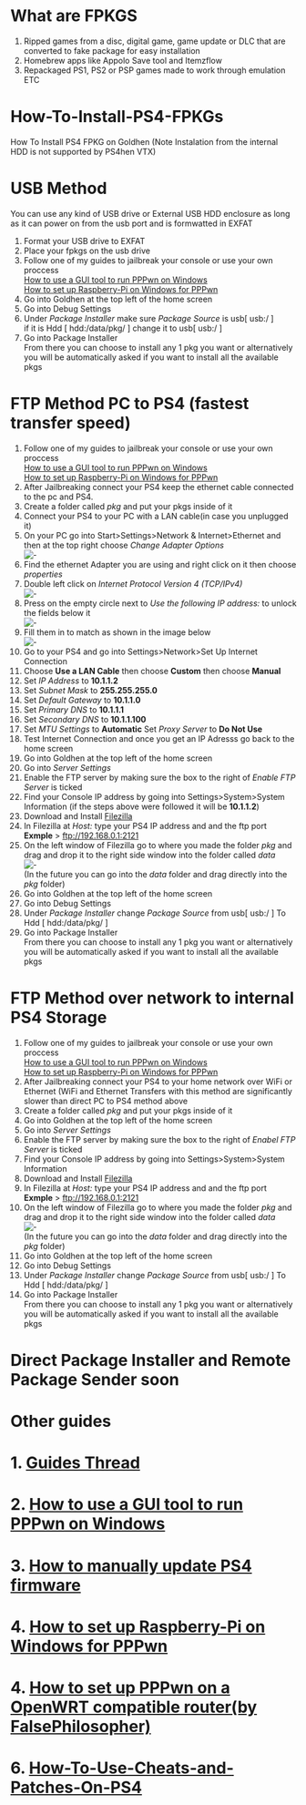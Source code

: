 # What are FPKGS       
1. Ripped games from a disc, digital game, game update or DLC that are converted to fake package for easy installation     
2. Homebrew apps like Appolo Save tool and Itemzflow        
3. Repackaged PS1, PS2 or PSP games made to work through emulation        
ETC      
       
        
# How-To-Install-PS4-FPKGs
How To Install PS4 FPKG on Goldhen (Note Instalation from the internal HDD is not supported by PS4hen VTX)          

# USB Method     
You can use any kind of USB drive or External USB HDD enclosure as long as it can power on from the usb port and is formwatted in EXFAT   
1. Format your USB drive to EXFAT    
2. Place your fpkgs on the usb drive    
3. Follow one of my guides to jailbreak your console or use your own proccess     
[How to use a GUI tool to run PPPwn on Windows](https://github.com/DrYenyen/PPPwnGo-Guide)           
[How to set up Raspberry-Pi on Windows for PPPwn](https://github.com/DrYenyen/PPPwn-Setup-Guide-For-Raspberry-Pi)         
4. Go into Goldhen at the top left of the home screen    
5. Go into Debug Settings       
6. Under *Package Installer* make sure *Package Source* is usb[ usb:/ ]     
if it is Hdd [ hdd:/data/pkg/ ]  change it to usb[ usb:/ ]          
6. Go into Package Installer         
From there you can choose to install any 1 pkg you want or alternatively you will be automatically asked if you want to install all the available pkgs         

# FTP Method PC to PS4 (fastest transfer speed)    
1. Follow one of my guides to jailbreak your console or use your own proccess        
[How to use a GUI tool to run PPPwn on Windows](https://github.com/DrYenyen/PPPwnGo-Guide)               
[How to set up Raspberry-Pi on Windows for PPPwn](https://github.com/DrYenyen/PPPwn-Setup-Guide-For-Raspberry-Pi)          
2. After Jailbreaking connect your PS4 keep the ethernet cable connected to the pc and PS4.       
3. Create a folder called *pkg* and put your pkgs inside of it             
4. Connect your PS4 to your PC with a LAN cable(in case you unplugged it)          
5. On your PC go into Start>Settings>Network & Internet>Ethernet and then at the top right choose *Change Adapter Options*     
![-](imgs/settings.JPG)    
6. Find the ethernet Adapter you are using and right click on it then choose *properties*            
7. Double left click on *Internet Protocol Version 4 (TCP/IPv4)*              
![-](imgs/ipv4.JPG)          
8. Press on the empty circle next to *Use the following IP address:* to unlock the fields below it       
![-](imgs/ipv42.JPG)       
9. Fill them in to match as shown in the image below        
![-](imgs/ipv43.JPG)      
10. Go to your PS4 and go into Settings>Network>Set Up Internet Connection   
11. Choose **Use a LAN Cable** then choose **Custom** then choose **Manual** 
12. Set *IP Address* to **10.1.1.2**  
13. Set *Subnet Mask* to **255.255.255.0**   
14. Set *Default Gateway* to **10.1.1.0**
15. Set *Primary DNS* to **10.1.1.1**  
16. Set *Secondary DNS* to **10.1.1.100**  
17. Set *MTU Settings* to **Automatic** Set *Proxy Server* to **Do Not Use**      
18. Test Internet Connection and once you get an IP Adresss go back to the home screen      
19. Go into Goldhen at the top left of the home screen     
20. Go into *Server Settings*    
21. Enable the FTP server by making sure the box to the right of *Enable FTP Server* is ticked      
22. Find your Console IP address by going into Settings>System>System Information (if the steps above were followed it will be **10.1.1.2**)    
23. Download and Install [Filezilla](https://filezilla-project.org/download.php?type=client)     
24. In Filezilla at *Host:* type your PS4 IP address and and the ftp port  **Exmple** > ftp://192.168.0.1:2121
25. On the left window of Filezilla go to where you made the folder *pkg* and drag and drop it to the right side window into the folder called *data*     
![-](imgs/ftp.JPG)   
(In the future you can go into the *data* folder and drag directly into the *pkg* folder)
26. Go into Goldhen at the top left of the home screen        
27. Go into Debug Settings        
28. Under *Package Installer* change *Package Source* from usb[ usb:/ ] To Hdd [ hdd:/data/pkg/ ]   
29. Go into Package Installer             
From there you can choose to install any 1 pkg you want or alternatively you will be automatically asked if you want to install all the available pkgs     

     
# FTP Method over network to internal PS4 Storage    
1. Follow one of my guides to jailbreak your console or use your own proccess        
[How to use a GUI tool to run PPPwn on Windows](https://github.com/DrYenyen/PPPwnGo-Guide)               
[How to set up Raspberry-Pi on Windows for PPPwn](https://github.com/DrYenyen/PPPwn-Setup-Guide-For-Raspberry-Pi)       
2. After Jailbreaking connect your PS4 to your home network over WiFi or Ethernet (WiFi and Ethernet Transfers with this method are significantly slower than direct PC to PS4 method above 
3. Create a folder called *pkg* and put your pkgs inside of it        
4. Go into Goldhen at the top left of the home screen     
5. Go into *Server Settings*    
6. Enable the FTP server by making sure the box to the right of *Enabel FTP Server* is ticked      
7. Find your Console IP address by going into Settings>System>System Information  
8. Download and Install [Filezilla](https://filezilla-project.org/download.php?type=client)    
9. In Filezilla at *Host:* type your PS4 IP address and and the ftp port  **Exmple** > ftp://192.168.0.1:2121  
10. On the left window of Filezilla go to where you made the folder *pkg* and drag and drop it to the right side window into the folder called *data*     
![-](imgs/ftp.JPG)   
(In the future you can go into the *data* folder and drag directly into the *pkg* folder)
11. Go into Goldhen at the top left of the home screen        
12. Go into Debug Settings        
13. Under *Package Installer* change *Package Source* from usb[ usb:/ ] To Hdd [ hdd:/data/pkg/ ]   
14. Go into Package Installer             
From there you can choose to install any 1 pkg you want or alternatively you will be automatically asked if you want to install all the available pkgs       

# Direct Package Installer and Remote Package Sender soon    


# Other guides  
# 1. [Guides Thread](https://github.com/DrYenyen/Guide-Links-For-PS4)             
# 2. [How to use a GUI tool to run PPPwn on Windows](https://github.com/DrYenyen/PPPwnGo-Guide)             
# 3. [How to manually update PS4 firmware](https://github.com/DrYenyen/PS4-Firware-Update-Guide)                            
# 4. [How to set up Raspberry-Pi on Windows for PPPwn](https://github.com/DrYenyen/PPPwn-Setup-Guide-For-Raspberry-Pi)                          
# 4. [How to set up PPPwn on a OpenWRT compatible router(by FalsePhilosopher)](https://github.com/FalsePhilosopher/PPPwnWRT)       
# 6. [How-To-Use-Cheats-and-Patches-On-PS4](https://github.com/DrYenyen/How-To-Use-Goldhen-Cheats-and-Patches-On-PS4)             




